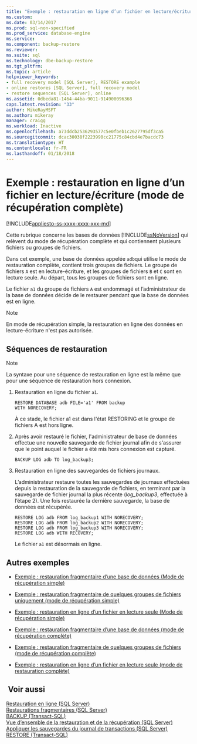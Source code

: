 ```yaml
---
title: "Exemple : restauration en ligne d’un fichier en lecture/écriture (mode de récupération complète) | Microsoft Docs"
ms.custom: 
ms.date: 03/14/2017
ms.prod: sql-non-specified
ms.prod_service: database-engine
ms.service: 
ms.component: backup-restore
ms.reviewer: 
ms.suite: sql
ms.technology: dbe-backup-restore
ms.tgt_pltfrm: 
ms.topic: article
helpviewer_keywords:
- full recovery model [SQL Server], RESTORE example
- online restores [SQL Server], full recovery model
- restore sequences [SQL Server], online
ms.assetid: 0dbeda81-1464-44ba-9011-914900096368
caps.latest.revision: "33"
author: MikeRayMSFT
ms.author: mikeray
manager: craigg
ms.workload: Inactive
ms.openlocfilehash: a73ddcb2536293577c5e0fbeb1c2627795df3ca5
ms.sourcegitcommit: dcac30038f2223990cc21775c84cbd4e7bacdc73
ms.translationtype: HT
ms.contentlocale: fr-FR
ms.lasthandoff: 01/18/2018
---
```

# <a name="example-online-restore-of-a-read-write-file-full-recovery-model"></a>Exemple : restauration en ligne d’un fichier en lecture/écriture (mode de récupération complète)
[!INCLUDE[appliesto-ss-xxxx-xxxx-xxx-md](../../includes/appliesto-ss-xxxx-xxxx-xxx-md.md)]

  Cette rubrique concerne les bases de données [!INCLUDE[ssNoVersion](../../includes/ssnoversion-md.md)] qui relèvent du mode de récupération complète et qui contiennent plusieurs fichiers ou groupes de fichiers.  
  
 Dans cet exemple, une base de données appelée `adb`qui utilise le mode de restauration complète, contient trois groupes de fichiers. Le groupe de fichiers `A` est en lecture-écriture, et les groupes de fichiers `B` et `C` sont en lecture seule. Au départ, tous les groupes de fichiers sont en ligne.  
  
 Le fichier `a1` du groupe de fichiers `A` est endommagé et l’administrateur de la base de données décide de le restaurer pendant que la base de données est en ligne.  
  
> [!NOTE]  
>  En mode de récupération simple, la restauration en ligne des données en lecture-écriture n'est pas autorisée.  
  
## <a name="restore-sequences"></a>Séquences de restauration  
  
> [!NOTE]  
>  La syntaxe pour une séquence de restauration en ligne est la même que pour une séquence de restauration hors connexion.  
  
1.  Restauration en ligne du fichier `a1`.  
  
    ```  
    RESTORE DATABASE adb FILE='a1' FROM backup   
    WITH NORECOVERY;  
    ```  
  
     À ce stade, le fichier a1 est dans l'état RESTORING et le groupe de fichiers A est hors ligne.  
  
2.  Après avoir restauré le fichier, l'administrateur de base de données effectue une nouvelle sauvegarde de fichier journal afin de s'assurer que le point auquel le fichier a été mis hors connexion est capturé.  
  
    ```  
    BACKUP LOG adb TO log_backup3;   
    ```  
  
3.  Restauration en ligne des sauvegardes de fichiers journaux.  
  
     L’administrateur restaure toutes les sauvegardes de journaux effectuées depuis la restauration de la sauvegarde de fichiers, en terminant par la sauvegarde de fichier journal la plus récente (*log_backup3*, effectuée à l’étape 2). Une fois restaurée la dernière sauvegarde, la base de données est récupérée.  
  
    ```  
    RESTORE LOG adb FROM log_backup1 WITH NORECOVERY;  
    RESTORE LOG adb FROM log_backup2 WITH NORECOVERY;  
    RESTORE LOG adb FROM log_backup3 WITH NORECOVERY;  
    RESTORE LOG adb WITH RECOVERY;  
    ```  
  
     Le fichier `a1` est désormais en ligne.  
  
## <a name="additional-examples"></a>Autres exemples  
  
-   [Exemple : restauration fragmentaire d’une base de données &#40;Mode de récupération simple&#41;](../../relational-databases/backup-restore/example-piecemeal-restore-of-database-simple-recovery-model.md)  
  
-   [Exemple : restauration fragmentaire de quelques groupes de fichiers uniquement &#40;mode de récupération simple&#41;](../../relational-databases/backup-restore/example-piecemeal-restore-of-only-some-filegroups-simple-recovery-model.md)  
  
-   [Exemple : restauration en ligne d’un fichier en lecture seule &#40;Mode de récupération simple&#41;](../../relational-databases/backup-restore/example-online-restore-of-a-read-only-file-simple-recovery-model.md)  
  
-   [Exemple : restauration fragmentaire d’une base de données &#40;mode de récupération complète&#41;](../../relational-databases/backup-restore/example-piecemeal-restore-of-database-full-recovery-model.md)  
  
-   [Exemple : restauration fragmentaire de quelques groupes de fichiers &#40;mode de récupération complète&#41;](../../relational-databases/backup-restore/example-piecemeal-restore-of-only-some-filegroups-full-recovery-model.md)  
  
-   [Exemple : restauration en ligne d’un fichier en lecture seule &#40;mode de restauration complète&#41;](../../relational-databases/backup-restore/example-online-restore-of-a-read-only-file-full-recovery-model.md)  
  
## <a name="see-also"></a> Voir aussi  
 [Restauration en ligne &#40;SQL Server&#41;](../../relational-databases/backup-restore/online-restore-sql-server.md)   
 [Restaurations fragmentaires &#40;SQL Server&#41;](../../relational-databases/backup-restore/piecemeal-restores-sql-server.md)   
 [BACKUP &#40;Transact-SQL&#41;](../../t-sql/statements/backup-transact-sql.md)   
 [Vue d’ensemble de la restauration et de la récupération &#40;SQL Server&#41;](../../relational-databases/backup-restore/restore-and-recovery-overview-sql-server.md)   
 [Appliquer les sauvegardes du journal de transactions &#40;SQL Server&#41;](../../relational-databases/backup-restore/apply-transaction-log-backups-sql-server.md)   
 [RESTORE &#40;Transact-SQL&#41;](../../t-sql/statements/restore-statements-transact-sql.md)  
  
  

